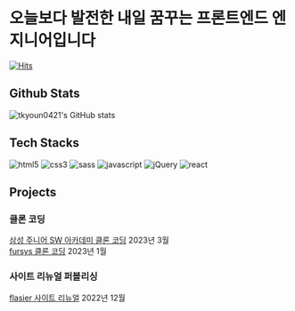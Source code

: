 # 오늘보다 발전한 내일 꿈꾸는 프론트엔드 엔지니어입니다
[![Hits](https://hits.seeyoufarm.com/api/count/incr/badge.svg?url=https%3A%2F%2Fgithub.com%2Fangrydeveloper&count_bg=%2379C83D&title_bg=%23555555&icon=&icon_color=%23E7E7E7&title=hits&edge_flat=false)](https://hits.seeyoufarm.com)

## Github Stats
![tkyoun0421's GitHub stats](https://github-readme-stats.vercel.app/api?username=tkyoun0421)

## Tech Stacks
![html5](https://img.shields.io/badge/HTML5-E34F26?style=for-the-badge&logo=html5&logoColor=white)
![css3](https://img.shields.io/badge/CSS3-1572B6?style=for-the-badge&logo=css3&logoColor=white)
![sass](https://img.shields.io/badge/Sass-CC6699?style=for-the-badge&logo=sass&logoColor=white)
![javascript](https://img.shields.io/badge/JavaScript-323330?style=for-the-badge&logo=javascript&logoColor=F7DF1E)
![jQuery](https://img.shields.io/badge/jQuery-0769AD?style=for-the-badge&logo=jquery&logoColor=white)
![react](https://img.shields.io/badge/React-20232A?style=for-the-badge&logo=react&logoColor=61DAFB)

## Projects

### 클론 코딩
<a href="https://tkyoun0421.github.io/juniorsoftwareacademy" target="_blank">삼성 주니어 SW 아카데미 클론 코딩</a> 2023년 3월
<br/>
<a href="https://tkyoun0421.github.io/fursys/" target="_blank">fursys 클론 코딩</a> 2023년 1월

### 사이트 리뉴얼 퍼블리싱
<a href="https://tkyoun0421.github.io/flasier/" target="_blank">flasier 사이트 리뉴얼</a> 2022년 12월
